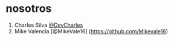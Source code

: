 # nosotros

1. Charles Silva [@DevCharles](https://github.com/devCharles)
2. Mike Valencia [@MikeVale16] (https://github.com/Mikevale16)